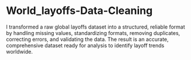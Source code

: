 # World_layoffs-Data-Cleaning
I transformed a raw global layoffs dataset into a structured, reliable format by handling missing values, standardizing formats, removing duplicates, correcting errors, and validating the data. The result is an accurate, comprehensive dataset ready for analysis to identify layoff trends worldwide.
